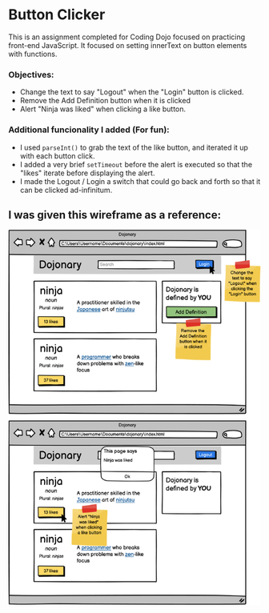 # Button Clicker
This is an assignment completed for Coding Dojo focused on practicing front-end JavaScript. It focused on setting innerText on button elements with functions. 
### Objectives:
* Change the text to say "Logout" when the "Login" button is clicked.
* Remove the Add Definition button when it is clicked
* Alert "Ninja was liked" when clicking a like button.
### Additional funcionality I added (For fun):
* I used `parseInt()` to grab the text of the like button, and iterated it up with each button click.
* I added a very brief `setTimeout` before the alert is executed so that the "likes" iterate before displaying the alert.
* I made the Logout / Login a switch that could go back and forth so that it can be clicked ad-infinitum.

## I was given this wireframe as a reference:
<img src="./img/ref.png" height="750">
